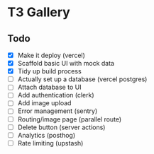 # T3 Gallery

## Todo

- [x] Make it deploy (vercel)
- [x] Scaffold basic UI with mock data
- [x] Tidy up build process
- [ ] Actually set up a database (vercel postgres)
- [ ] Attach database to UI
- [ ] Add authentication (clerk)
- [ ] Add image upload
- [ ] Error management (sentry)
- [ ] Routing/image page (parallel route)
- [ ] Delete button (server actions)
- [ ] Analytics (posthog)
- [ ] Rate limiting (upstash)
